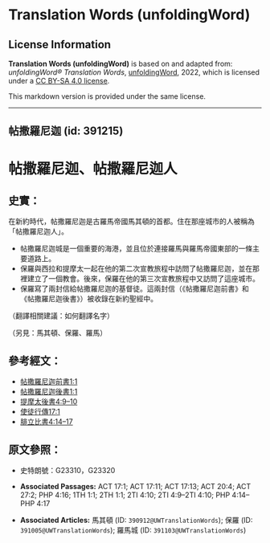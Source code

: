 # Translation Words (unfoldingWord)

## License Information

**Translation Words (unfoldingWord)** is based on and adapted from: _unfoldingWord® Translation Words_, [unfoldingWord](https://unfoldingword.org/utw), 2022, which is licensed under a [CC BY-SA 4.0 license](https://creativecommons.org/licenses/by-sa/4.0/legalcode.en).

This markdown version is provided under the same license.



--------------------------------

## 帖撒羅尼迦 (id: 391215)

帖撒羅尼迦、帖撒羅尼迦人
============

史實：
---

在新約時代，帖撒羅尼迦是古羅馬帝國馬其頓的首都。住在那座城市的人被稱為「帖撒羅尼迦人」。

* 帖撒羅尼迦城是一個重要的海港，並且位於連接羅馬與羅馬帝國東部的一條主要道路上。
* 保羅與西拉和提摩太一起在他的第二次宣教旅程中訪問了帖撒羅尼迦，並在那裡建立了一個教會。後來，保羅在他的第三次宣教旅程中又訪問了這座城市。
* 保羅寫了兩封信給帖撒羅尼迦的基督徒。這兩封信（《帖撒羅尼迦前書》和《帖撒羅尼迦後書》）被收錄在新約聖經中。

（翻譯相關建議：如何翻譯名字）

（另見：馬其頓、保羅、羅馬）

參考經文：
-----

* [帖撒羅尼迦前書1:1](https://ref.ly/1Thess1:1)
* [帖撒羅尼迦後書1:1](https://ref.ly/2Thess1:1)
* [提摩太後書4:9–10](https://ref.ly/2Tim4:9-2Tim4:10)
* [使徒行傳17:1](https://ref.ly/Acts17:1)
* [腓立比書4:14–17](https://ref.ly/Phil4:14-Phil4:17)

原文參照：
-----

* 史特朗號：G23310，G23320

* **Associated Passages:** ACT 17:1; ACT 17:11; ACT 17:13; ACT 20:4; ACT 27:2; PHP 4:16; 1TH 1:1; 2TH 1:1; 2TI 4:10; 2TI 4:9–2TI 4:10; PHP 4:14–PHP 4:17
* **Associated Articles:** 馬其頓 (ID: `390912@UWTranslationWords`); 保羅 (ID: `391005@UWTranslationWords`); 羅馬城 (ID: `391103@UWTranslationWords`)

